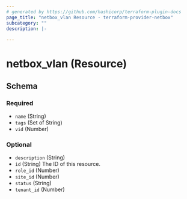 ```yaml
---
# generated by https://github.com/hashicorp/terraform-plugin-docs
page_title: "netbox_vlan Resource - terraform-provider-netbox"
subcategory: ""
description: |-
  
---
```


# netbox_vlan (Resource)





<!-- schema generated by tfplugindocs -->
## Schema

### Required

- `name` (String)
- `tags` (Set of String)
- `vid` (Number)

### Optional

- `description` (String)
- `id` (String) The ID of this resource.
- `role_id` (Number)
- `site_id` (Number)
- `status` (String)
- `tenant_id` (Number)


